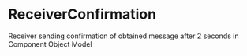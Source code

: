 # ReceiverConfirmation
Receiver sending confirmation of obtained message after 2 seconds in Component Object Model
